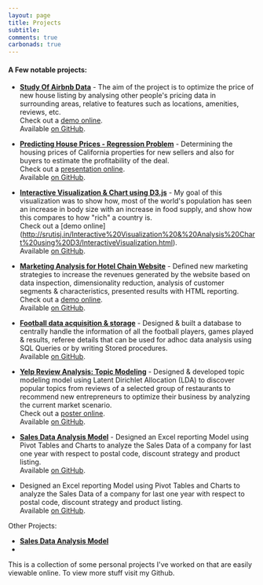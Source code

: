 ```yaml
---
layout: page
title: Projects
subtitle: 
comments: true
carbonads: true
---
```


#### A Few notable projects: 

- **[Study Of Airbnb Data](https://public.tableau.com/profile/sruti.jain#!/vizhome/Airbnb_27/TopAirbnbPerformers)** - The aim of the project is to optimize the price of new house listing by analysing other people's pricing data in surrounding areas, relative to features such as locations, amenities, reviews, etc.   
  Check out a [demo online](https://public.tableau.com/profile/sruti.jain#!/vizhome/Airbnb_27/TopAirbnbPerformers).   
  Available [on GitHub](https://github.com/sruti-jain/Airbnb-Data-Analysis-Project).


- **[Predicting House Prices - Regression Problem](https://www.slideshare.net/SrutiJain/predicting-house-pricesregression)** - Determining the housing prices of California properties for new sellers and also for buyers to estimate the profitability of the deal.  
  Check out a [presentation  online](https://www.slideshare.net/SrutiJain/predicting-house-pricesregression).  
  Available [on GitHub](https://github.com/sruti-jain/Predicting-House-Prices---Regression).


- **[Interactive Visualization & Chart using D3.js](http://srutisj.in/Interactive%20Visualization%20&%20Analysis%20Chart%20using%20D3/InteractiveVisualization.html)** - My goal of this visualization was to show how, most of the world's population has seen an increase in body size with an increase in food supply, and show how this compares to how "rich" a country is.  
  Check out a [demo online] (http://srutisj.in/Interactive%20Visualization%20&%20Analysis%20Chart%20using%20D3/InteractiveVisualization.html).  
  Available [on GitHub](https://github.com/sruti-jain/Interactive-Visualization-Analysis-Chart-using-D3).

- **[Marketing Analysis for Hotel Chain Website](http://www.srutisj.in/Marketing%20Analysis%20for%20Hotel%20Chain%20website/MarketingStrategyAnalytics.html)** - Defined new marketing strategies to increase the revenues generated by the website based on data inspection, dimensionality reduction, analysis of customer segments & characteristics, presented results with HTML reporting.   
  Check out a [demo online](http://www.srutisj.in/Marketing%20Analysis%20for%20Hotel%20Chain%20website/MarketingStrategyAnalytics.html).   
  Available [on GitHub](https://github.com/sruti-jain/Marketing-Analysis-for-Hotel-Chain-website).

- **[Football data acquisition & storage](https://github.com/sruti-jain/Football-Data-Analysis---Python-SQLite)** - Designed & built a database to centrally handle the information of all the football players, games played & results, referee details that can be used for adhoc data analysis using SQL Queries or by writing Stored procedures.   
  Available [on GitHub](https://github.com/sruti-jain/Football-Data-Analysis---Python-SQLite).
  
- **[Yelp Review Analysis: Topic Modeling](https://www.slideshare.net/SrutiJain/yelp-review-analysis-poster)** - Designed & developed topic modeling model using Latent Dirichlet Allocation (LDA) to discover popular topics from reviews of a selected group of restaurants to recommend new entrepreneurs to optimize their business by analyzing the current market scenario.  
  Check out a [poster online](https://www.slideshare.net/SrutiJain/yelp-review-analysis-poster).   
  Available [on GitHub](https://github.com/sruti-jain/Yelp-Review-Analysis-using-LDA-MongoDB-Gensim).
  
- **[Sales Data Analysis Model](https://github.com/sruti-jain/Sales-Data-Analysis-Excel)** - Designed an Excel reporting Model using Pivot Tables and Charts to analyze the Sales Data of a company for last one year with respect to postal code, discount strategy and product listing.  
  Available [on GitHub](https://github.com/sruti-jain/Sales-Data-Analysis-Excel).

 - Designed an Excel reporting Model using Pivot Tables and Charts to analyze the Sales Data of a company for last one year with respect to postal code, discount strategy and product listing.  
  Available [on GitHub](https://github.com/sruti-jain/Sales-Data-Analysis-Excel).
  
Other Projects: 
- **[Sales Data Analysis Model](https://github.com/sruti-jain/Sales-Data-Analysis-Excel)**
- 


This is a collection of some personal projects I've worked on that are easily viewable online. To view more stuff visit my Github. 
